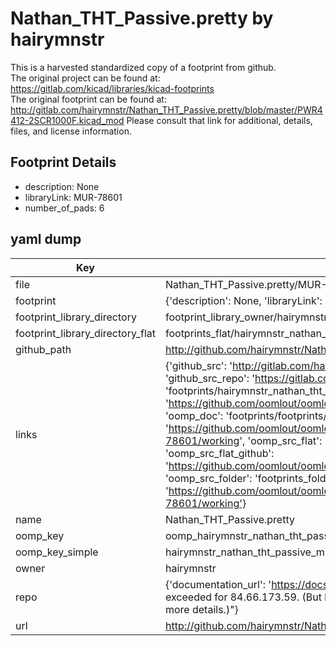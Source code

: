 # Nathan_THT_Passive.pretty by hairymnstr  
This is a harvested standardized copy of a footprint from github.  
The original project can be found at:  
https://gitlab.com/kicad/libraries/kicad-footprints  
The original footprint can be found at:
http://gitlab.com/hairymnstr/Nathan_THT_Passive.pretty/blob/master/PWR4412-2SCR1000F.kicad_mod
Please consult that link for additional, details, files, and license information.  
## Footprint Details
* description: None  
* libraryLink: MUR-78601  
* number_of_pads: 6  
## yaml dump  
| Key | Value |  
| --- | --- |  
| file | Nathan_THT_Passive.pretty/MUR-78601.kicad_mod |  
| footprint | {'description': None, 'libraryLink': 'MUR-78601', 'number_of_pads': 6} |  
| footprint_library_directory | footprint_library_owner/hairymnstr_Nathan_THT_Passive.pretty |  
| footprint_library_directory_flat | footprints_flat/hairymnstr_nathan_tht_passive_mur_78601/working |  
| github_path | http://github.com/hairymnstr/Nathan_THT_Passive.pretty/blob/master/MUR-78601.kicad_mod |  
| links | {'github_src': 'http://gitlab.com/hairymnstr/Nathan_THT_Passive.pretty/blob/master/PWR4412-2SCR1000F.kicad_mod', 'github_src_repo': 'https://gitlab.com/kicad/libraries/kicad-footprints', 'oomp_bot': 'footprints/hairymnstr_nathan_tht_passive_mur_78601/working', 'oomp_bot_github': 'https://github.com/oomlout/oomlout_oomp_footprint_bot/tree/main/footprints/hairymnstr_nathan_tht_passive_mur_78601/working', 'oomp_doc': 'footprints/footprints/hairymnstr/Nathan_THT_Passive/MUR-78601/working/', 'oomp_doc_github': 'https://github.com/oomlout/oomlout_oomp_footprint_doc/tree/main/footprints/footprints/hairymnstr/Nathan_THT_Passive/MUR-78601/working', 'oomp_src_flat': 'footprints_flat/footprints_flat/hairymnstr_nathan_tht_passive_mur_78601/working', 'oomp_src_flat_github': 'https://github.com/oomlout/oomlout_oomp_footprint_src/tree/main/footprints_flat/hairymnstr_nathan_tht_passive_mur_78601/working', 'oomp_src_folder': 'footprints_folder/footprints_folder/hairymnstr/Nathan_THT_Passive/MUR-78601/working', 'oomp_src_folder_github': 'https://github.com/oomlout/oomlout_oomp_footprint_src/tree/main/footprints_folder/hairymnstr/Nathan_THT_Passive/MUR-78601/working'} |  
| name | Nathan_THT_Passive.pretty |  
| oomp_key | oomp_hairymnstr_nathan_tht_passive_mur_78601 |  
| oomp_key_simple | hairymnstr_nathan_tht_passive_mur_78601 |  
| owner | hairymnstr |  
| repo | {'documentation_url': 'https://docs.github.com/rest/overview/resources-in-the-rest-api#rate-limiting', 'message': "API rate limit exceeded for 84.66.173.59. (But here's the good news: Authenticated requests get a higher rate limit. Check out the documentation for more details.)"} |  
| url | http://github.com/hairymnstr/Nathan_THT_Passive.pretty |  

